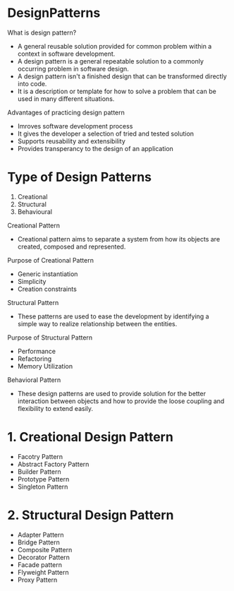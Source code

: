 # DesignPatterns

What is design pattern?
- A general reusable solution provided for common problem within a context in software development.
- A design pattern is a general repeatable solution to a commonly occurring problem in software design.
- A design pattern isn't a finished design that can be transformed directly into code. 
- It is a description or template for how to solve a problem that can be used in many different situations.

Advantages of practicing design pattern
- Imroves software development process
- It gives the developer a selection of tried and tested solution
- Supports reusability and extensibility
- Provides transperancy to the design of an application

# Type of Design Patterns
1. Creational
2. Structural
3. Behavioural


 Creational Pattern
 - Creational pattern aims to separate a system from how its objects are created, composed and represented.

 Purpose of Creational Pattern
 - Generic instantiation
 - Simplicity
 - Creation constraints
 
 Structural Pattern
 - These patterns are used to ease the development by identifying a simple way to realize relationship between the entities.
 
 Purpose of Structural Pattern
 - Performance
 - Refactoring
 - Memory Utilization
 
 Behavioral Pattern
 - These design patterns are used to provide solution for the better interaction between objects and how to provide the loose coupling and flexibility to extend easily. 
 
 
# 1. Creational Design Pattern
- Facotry Pattern
- Abstract Factory Pattern
- Builder Pattern
- Prototype Pattern
- Singleton Pattern

# 2. Structural Design Pattern
- Adapter Pattern
- Bridge Pattern
- Composite Pattern
- Decorator Pattern
- Facade pattern
- Flyweight Pattern
- Proxy Pattern

